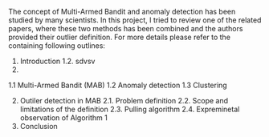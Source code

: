 
The concept of Multi-Armed Bandit and anomaly detection has been studied by many scientists. In this project, I tried to review one of the related papers, where these two methods has been combined and the authors provided their outlier definition. For more details please refer to the containing following outlines:
1. Introduction
	1.2. sdvsv
3. 
  1.1 Multi-Armed Bandit (MAB) 
  1.2 Anomaly detection 
  1.3 Clustering 
	
2. Outiler detection in MAB 
  2.1. Problem definition
  2.2. Scope and limitations of the definition
  2.3. Pulling algorithm
  2.4. Expreminetal observation of Algorithm 1
3. Conclusion
